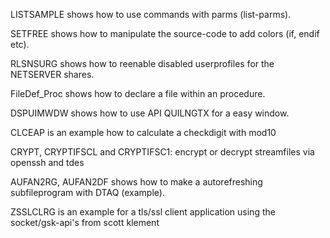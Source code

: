 LISTSAMPLE shows how to use commands with parms (list-parms).

SETFREE shows how to manipulate the source-code to add colors (if, endif etc).

RLSNSURG shows how to reenable disabled userprofiles for the NETSERVER shares.

FileDef_Proc shows how to declare a file within an procedure.

DSPUIMWDW shows how to use API QUILNGTX for a easy window.

CLCEAP is an example how to calculate a checkdigit with mod10

CRYPT, CRYPTIFSCL and CRYPTIFSC1: encrypt or decrypt streamfiles via openssh and tdes

AUFAN2RG, AUFAN2DF shows how to make a autorefreshing subfileprogram with DTAQ (example).

ZSSLCLRG is an example for a tls/ssl client application using the socket/gsk-api's from scott klement
